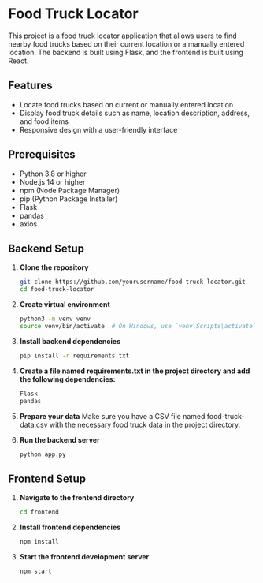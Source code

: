 # Food Truck Locator

This project is a food truck locator application that allows users to find nearby food trucks based on their current location or a manually entered location. The backend is built using Flask, and the frontend is built using React.

## Features

- Locate food trucks based on current or manually entered location
- Display food truck details such as name, location description, address, and food items
- Responsive design with a user-friendly interface

## Prerequisites

- Python 3.8 or higher
- Node.js 14 or higher
- npm (Node Package Manager)
- pip (Python Package Installer)
- Flask
- pandas
- axios

## Backend Setup

1. **Clone the repository**

   ```bash
   git clone https://github.com/yourusername/food-truck-locator.git
   cd food-truck-locator
2. **Create virtual environment**
    ```bash
    python3 -m venv venv
    source venv/bin/activate  # On Windows, use `venv\Scripts\activate`

4. **Install backend dependencies**
   
   ```bash
   pip install -r requirements.txt

6. **Create a file named requirements.txt in the project directory and add the following dependencies:**

    ```bash
    Flask
    pandas

7. **Prepare your data** 
    Make sure you have a CSV file named food-truck-data.csv with the necessary food truck data in the project directory.

8. **Run the backend server**
      ```bash
      python app.py

## Frontend Setup

1. **Navigate to the frontend directory**

   ```bash
   cd frontend
3. **Install frontend dependencies**

   ```bash
   npm install

4. **Start the frontend development server**

    ```bash
    npm start


